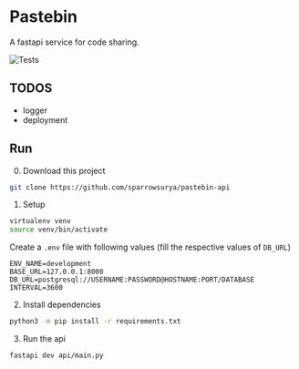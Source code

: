 # Pastebin
A fastapi service for code sharing.

![Tests](https://github.com/sparrowsurya/pastebin-api/actions/workflows/tests.yaml/badge.svg)

## TODOS
* logger
* deployment


## Run
0. Download this project
```sh
git clone https://github.com/sparrowsurya/pastebin-api
```

1. Setup
```sh
virtualenv venv
source venv/bin/activate
```

Create a `.env` file with following values (fill the respective values of `DB_URL`)
```
ENV_NAME=development
BASE_URL=127.0.0.1:8000
DB_URL=postgresql://USERNAME:PASSWORD@HOSTNAME:PORT/DATABASE
INTERVAL=3600
```

2. Install dependencies
```sh
python3 -m pip install -r requirements.txt
```

3. Run the api
```sh
fastapi dev api/main.py
```
